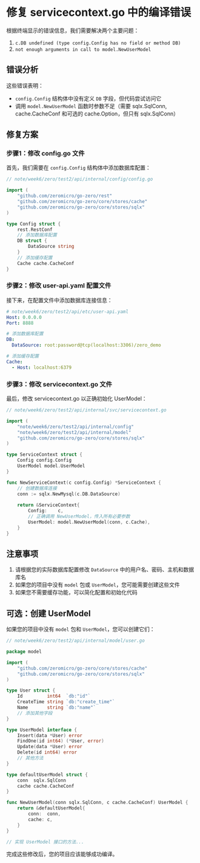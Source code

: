 # 修复 servicecontext.go 中的编译错误

根据终端显示的错误信息，我们需要解决两个主要问题：

1. `c.DB undefined (type config.Config has no field or method DB)`
2. `not enough arguments in call to model.NewUserModel`

## 错误分析

这些错误表明：
- `config.Config` 结构体中没有定义 `DB` 字段，但代码尝试访问它
- 调用 `model.NewUserModel` 函数时参数不足（需要 sqlx.SqlConn, cache.CacheConf 和可选的 cache.Option，但只有 sqlx.SqlConn）

## 修复方案

### 步骤1：修改 config.go 文件

首先，我们需要在 `config.Config` 结构体中添加数据库配置：

```go
// note/week6/zero/test2/api/internal/config/config.go

import (
    "github.com/zeromicro/go-zero/rest"
    "github.com/zeromicro/go-zero/core/stores/cache"
    "github.com/zeromicro/go-zero/core/stores/sqlx"
)

type Config struct {
    rest.RestConf
    // 添加数据库配置
    DB struct {
        DataSource string
    }
    // 添加缓存配置
    Cache cache.CacheConf
}
```

### 步骤2：修改 user-api.yaml 配置文件

接下来，在配置文件中添加数据库连接信息：

```yaml
# note/week6/zero/test2/api/etc/user-api.yaml
Host: 0.0.0.0
Port: 8888

# 添加数据库配置
DB:
  DataSource: root:password@tcp(localhost:3306)/zero_demo

# 添加缓存配置
Cache:
  - Host: localhost:6379
```

### 步骤3：修改 servicecontext.go 文件

最后，修改 servicecontext.go 以正确初始化 UserModel：

```go
// note/week6/zero/test2/api/internal/svc/servicecontext.go

import (
    "note/week6/zero/test2/api/internal/config"
    "note/week6/zero/test2/api/internal/model"
    "github.com/zeromicro/go-zero/core/stores/sqlx"
)

type ServiceContext struct {
    Config config.Config
    UserModel model.UserModel
}

func NewServiceContext(c config.Config) *ServiceContext {
    // 创建数据库连接
    conn := sqlx.NewMysql(c.DB.DataSource)
    
    return &ServiceContext{
        Config:    c,
        // 正确调用 NewUserModel，传入所有必要参数
        UserModel: model.NewUserModel(conn, c.Cache),
    }
}
```

## 注意事项

1. 请根据您的实际数据库配置修改 `DataSource` 中的用户名、密码、主机和数据库名
2. 如果您的项目中没有 `model` 包或 `UserModel`，您可能需要创建这些文件
3. 如果您不需要缓存功能，可以简化配置和初始化代码

## 可选：创建 UserModel

如果您的项目中没有 `model` 包和 `UserModel`，您可以创建它们：

```go
// note/week6/zero/test2/api/internal/model/user.go

package model

import (
    "github.com/zeromicro/go-zero/core/stores/cache"
    "github.com/zeromicro/go-zero/core/stores/sqlx"
)

type User struct {
    Id         int64  `db:"id"`
    CreateTime string `db:"create_time"`
    Name       string `db:"name"`
    // 添加其他字段
}

type UserModel interface {
    Insert(data *User) error
    FindOne(id int64) (*User, error)
    Update(data *User) error
    Delete(id int64) error
    // 其他方法
}

type defaultUserModel struct {
    conn  sqlx.SqlConn
    cache cache.CacheConf
}

func NewUserModel(conn sqlx.SqlConn, c cache.CacheConf) UserModel {
    return &defaultUserModel{
        conn:  conn,
        cache: c,
    }
}

// 实现 UserModel 接口的方法...
```

完成这些修改后，您的项目应该能够成功编译。